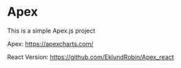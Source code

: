 # Apex

This is a simple Apex.js project

Apex:
https://apexcharts.com/

React Version:
https://github.com/EklundRobin/Apex_react
